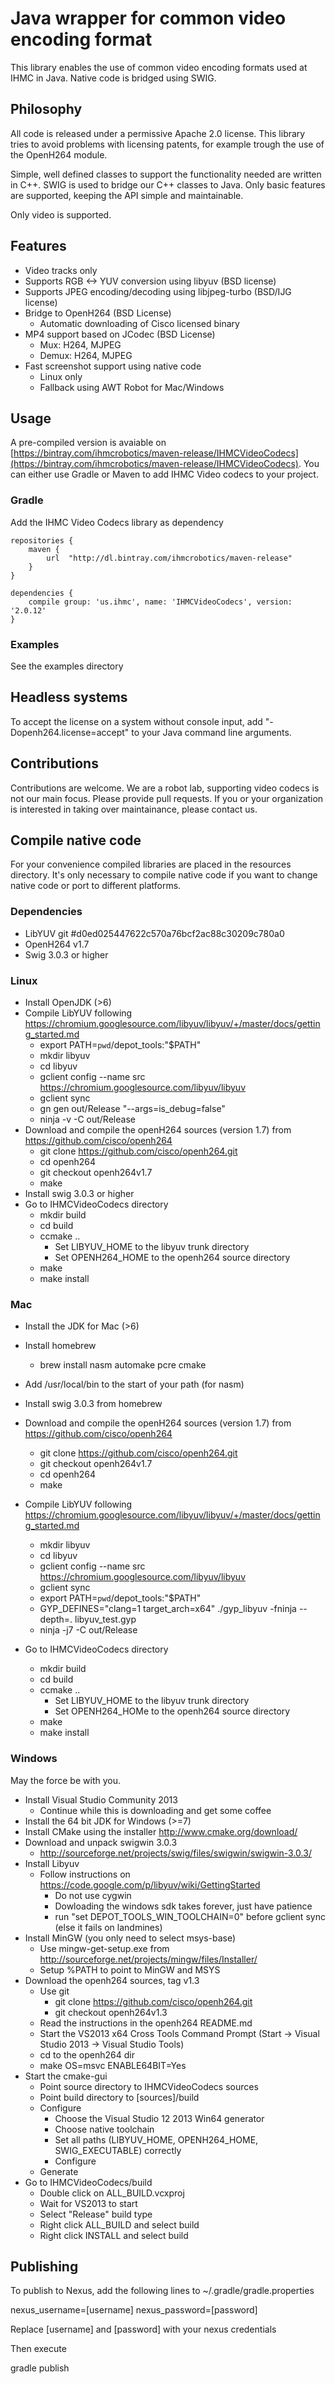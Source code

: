 # Java wrapper for common video encoding format

This library enables the use of common video encoding formats used at IHMC in Java. Native code is bridged using SWIG.

## Philosophy

All code is released under a permissive Apache 2.0 license. This library tries to avoid problems with licensing patents, for example trough the use of the OpenH264 module.

Simple, well defined classes to support the functionality needed are written in C++. SWIG is used to bridge our C++ classes to Java. Only basic features are supported, keeping the API simple and maintainable.

Only video is supported.

## Features

- Video tracks only
- Supports RGB <-> YUV conversion using libyuv (BSD license)
- Supports JPEG encoding/decoding using libjpeg-turbo (BSD/IJG license)
- Bridge to OpenH264 (BSD License)
	- Automatic downloading of Cisco licensed binary
- MP4 support based on JCodec (BSD License)
	- Mux: H264, MJPEG
	- Demux: H264, MJPEG 
- Fast screenshot support using native code
	- Linux only
	- Fallback using AWT Robot for Mac/Windows


## Usage
A pre-compiled version is avaiable on [https://bintray.com/ihmcrobotics/maven-release/IHMCVideoCodecs](https://bintray.com/ihmcrobotics/maven-release/IHMCVideoCodecs). You can either use Gradle or Maven to add IHMC Video codecs to your project.

### Gradle
Add the IHMC Video Codecs library as dependency
```
repositories {
    maven {
        url  "http://dl.bintray.com/ihmcrobotics/maven-release"
    }
}
	
dependencies {
	compile group: 'us.ihmc', name: 'IHMCVideoCodecs', version: '2.0.12'
}
```

### Examples
See the examples directory

## Headless systems
To accept the license on a system without console input, add "-Dopenh264.license=accept" to your Java command line arguments.

## Contributions
Contributions are welcome. We are a robot lab, supporting video codecs is not our main focus. Please provide pull requests. If you or your organization is interested in taking over maintainance, please contact us. 

## Compile native code

For your convenience compiled libraries are placed in the resources directory. It's only necessary to compile native code if you want to change native code or port to different platforms.

### Dependencies
- LibYUV git #d0ed025447622c570a76bcf2ac88c30209c780a0
- OpenH264 v1.7 
- Swig 3.0.3 or higher

### Linux
- Install OpenJDK (>6)
- Compile LibYUV following https://chromium.googlesource.com/libyuv/libyuv/+/master/docs/getting_started.md
	- export PATH=`pwd`/depot_tools:"$PATH"
	- mkdir libyuv
	- cd libyuv
	- gclient config --name src https://chromium.googlesource.com/libyuv/libyuv
	- gclient sync
	- gn gen out/Release "--args=is_debug=false"
	- ninja -v -C out/Release
- Download and compile the openH264 sources (version 1.7) from https://github.com/cisco/openh264
	- git clone https://github.com/cisco/openh264.git
	- cd openh264
	- git checkout openh264v1.7
	- make
- Install swig 3.0.3 or higher 
- Go to IHMCVideoCodecs directory
	- mkdir build
	- cd build
	- ccmake ..
		- Set LIBYUV_HOME to the libyuv trunk directory
		- Set OPENH264_HOME to the openh264 source directory
	- make
	- make install

### Mac
- Install the JDK for Mac (>6)
- Install homebrew
	- brew install nasm automake pcre cmake
- Add /usr/local/bin to the start of your path (for nasm)
- Install swig 3.0.3 from homebrew
- Download and compile the openH264 sources (version 1.7) from https://github.com/cisco/openh264
	- git clone https://github.com/cisco/openh264.git
	- git checkout openh264v1.7
	- cd openh264
	- make
- Compile LibYUV following https://chromium.googlesource.com/libyuv/libyuv/+/master/docs/getting_started.md
	- mkdir libyuv
	- cd libyuv
	- gclient config --name src https://chromium.googlesource.com/libyuv/libyuv
	- gclient sync
	- export PATH=`pwd`/depot_tools:"$PATH"
	- GYP_DEFINES="clang=1 target_arch=x64" ./gyp_libyuv -fninja --depth=. libyuv_test.gyp
	- ninja -j7 -C out/Release

- Go to IHMCVideoCodecs directory
	- mkdir build
	- cd build
	- ccmake ..
		- Set LIBYUV_HOME to the libyuv trunk directory
		- Set OPENH264_HOMe to the openh264 source directory
	- make
	- make install


### Windows

May the force be with you.

- Install Visual Studio Community 2013
	- Continue while this is downloading and get some coffee
- Install the 64 bit JDK for Windows (>=7)
- Install CMake using the installer http://www.cmake.org/download/
- Download and unpack swigwin 3.0.3
	- http://sourceforge.net/projects/swig/files/swigwin/swigwin-3.0.3/
- Install Libyuv
	- Follow instructions on https://code.google.com/p/libyuv/wiki/GettingStarted
		- Do not use cygwin
		- Dowloading the windows sdk takes forever, just have patience
		- run "set DEPOT_TOOLS_WIN_TOOLCHAIN=0" before gclient sync (else it fails on landmines)
- Install MinGW (you only need to select msys-base)
	- Use mingw-get-setup.exe from http://sourceforge.net/projects/mingw/files/Installer/
	- Setup %PATH to point to MinGW and MSYS
- Download the openh264 sources, tag v1.3
	- Use git
		- git clone https://github.com/cisco/openh264.git
		- git checkout openh264v1.3
	- Read the instructions in the openh264 README.md
	- Start the VS2013 x64 Cross Tools Command Prompt (Start -> Visual Studio 2013 -> Visual Studio Tools)
	- cd to the openh264 dir 
	- make OS=msvc ENABLE64BIT=Yes
- Start the cmake-gui
	- Point source directory to IHMCVideoCodecs sources
	- Point build directory to [sources]/build
	- Configure
		- Choose the Visual Studio 12 2013 Win64 generator
		- Choose native toolchain
		- Set all paths (LIBYUV_HOME, OPENH264_HOME, SWIG_EXECUTABLE) correctly
		- Configure
	- Generate
- Go to IHMCVideoCodecs/build
	- Double click on ALL_BUILD.vcxproj
	- Wait for VS2013 to start
	- Select "Release" build type
	- Right click ALL_BUILD and select build
	- Right click INSTALL and select build

## Publishing

To publish to Nexus, add the following lines to ~/.gradle/gradle.properties

nexus_username=[username]
nexus_password=[password]


Replace [username] and [password] with your nexus credentials

Then execute 

gradle publish
